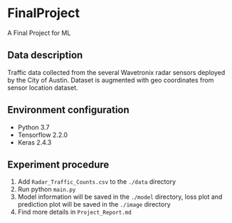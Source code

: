 # FinalProject
A Final Project for ML
## Data description
Traffic data collected from the several Wavetronix radar sensors deployed by the City of Austin. Dataset is augmented with geo coordinates from sensor location dataset.
## Environment configuration
- Python 3.7
- Tensorflow 2.2.0
- Keras 2.4.3
## Experiment procedure
1) Add `Radar_Traffic_Counts.csv` to the `./data` directory
2) Run python `main.py`
3) Model information will be saved in the `./model` directory, loss plot and prediction plot will be saved in the `./image` directory
4) Find more details in `Project_Report.md`
